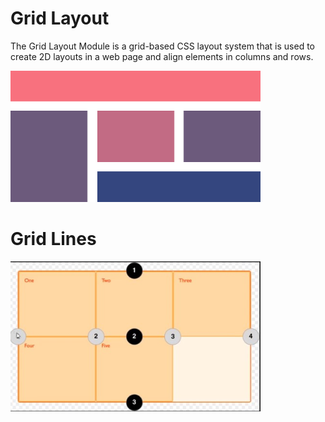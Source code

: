 
# Grid Layout
The Grid Layout Module is a grid-based CSS layout system that is used to create 2D layouts in a web page and align elements in columns and rows. 

<img src="images/grid_layout.png" width="400">

# Grid Lines
<img src="images/Grid_line_info.jpg" width="400">
